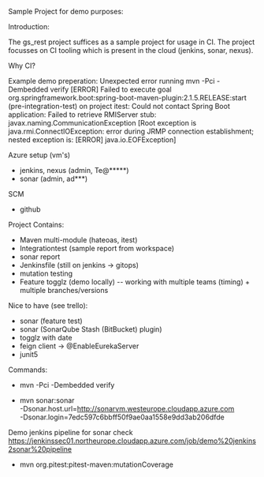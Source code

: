 Sample Project for demo purposes:

Introduction:

The gs_rest project suffices as a sample project for usage in CI.
The project focusses on CI tooling which is present in the cloud (jenkins, sonar, nexus).

Why CI?

Example demo preperation: Unexpected error running mvn -Pci -Dembedded verify
[ERROR] Failed to execute goal org.springframework.boot:spring-boot-maven-plugin:2.1.5.RELEASE:start (pre-integration-test) on project itest: Could not contact Spring Boot application: Failed to retrieve RMIServer stub: javax.naming.CommunicationException [Root exception is java.rmi.ConnectIOException: error during JRMP connection establishment; nested exception is: 
[ERROR] 	java.io.EOFException]

Azure setup (vm's) 
- jenkins, nexus (admin, Te@*****)
- sonar (admin, ad***)

SCM
- github 

Project Contains:
- Maven multi-module (hateoas, itest)
- Integrationtest (sample report from workspace)
- sonar report
- Jenkinsfile (still on jenkins -> gitops)
- mutation testing
- Feature togglz (demo locally)
-- working with multiple teams (timing) + multiple branches/versions


 
Nice to have (see trello):
- sonar (feature test)
- sonar (SonarQube Stash (BitBucket) plugin)
- togglz with date
- feign client -> @EnableEurekaServer
- junit5

Commands:
- mvn -Pci -Dembedded verify

- mvn sonar:sonar \
  -Dsonar.host.url=http://sonarvm.westeurope.cloudapp.azure.com \
  -Dsonar.login=7edc597c6bbff50f9ae0aa1558e9dd3ab206dfde

Demo jenkins pipeline for sonar check  
https://jenkinssec01.northeurope.cloudapp.azure.com/job/demo%20jenkins2sonar%20pipeline  
  
- mvn org.pitest:pitest-maven:mutationCoverage